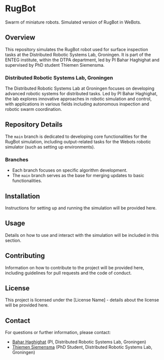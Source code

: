 # RugBot

Swarm of miniature robots. Simulated version of RugBot in WeBots.

## Overview

This repository simulates the RugBot robot used for surface inspection tasks at the Distributed Robotic Systems Lab, Groningen. It is part of the ENTEG institute, within the DTPA department, led by PI Bahar Haghighat and supervised by PhD student Thiemen Siemensma.

### Distributed Robotic Systems Lab, Groningen

The Distributed Robotic Systems Lab at Groningen focuses on developing advanced robotic systems for distributed tasks. Led by PI Bahar Haghighat, the lab explores innovative approaches in robotic simulation and control, with applications in various fields including autonomous inspection and robotic swarm coordination.

## Repository Details

The `main` branch is dedicated to developing core functionalities for the RugBot simulation, including output-related tasks for the Webots robotic simulator (such as setting up environments).

### Branches

- Each branch focuses on specific algorithm development.
- The `main` branch serves as the base for merging updates to basic functionalities.

## Installation

Instructions for setting up and running the simulation will be provided here.

## Usage

Details on how to use and interact with the simulation will be included in this section.

## Contributing

Information on how to contribute to the project will be provided here, including guidelines for pull requests and the code of conduct.

## License

This project is licensed under the [License Name] - details about the license will be provided here.

## Contact

For questions or further information, please contact:

- [Bahar Haghighat](mailto:bahar.haghighat@yourdomain.com) (PI, Distributed Robotic Systems Lab, Groningen)
- [Thiemen Siemensma](mailto:thiemen.siemensma@yourdomain.com) (PhD Student, Distributed Robotic Systems Lab, Groningen)
